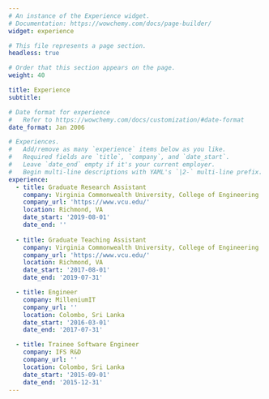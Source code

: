 ```yaml
---
# An instance of the Experience widget.
# Documentation: https://wowchemy.com/docs/page-builder/
widget: experience

# This file represents a page section.
headless: true

# Order that this section appears on the page.
weight: 40

title: Experience
subtitle:

# Date format for experience
#   Refer to https://wowchemy.com/docs/customization/#date-format
date_format: Jan 2006

# Experiences.
#   Add/remove as many `experience` items below as you like.
#   Required fields are `title`, `company`, and `date_start`.
#   Leave `date_end` empty if it's your current employer.
#   Begin multi-line descriptions with YAML's `|2-` multi-line prefix.
experience:
  - title: Graduate Research Assistant
    company: Virginia Commonwealth University, College of Engineering
    company_url: 'https://www.vcu.edu/'
    location: Richmond, VA
    date_start: '2019-08-01'
    date_end: ''
  
  - title: Graduate Teaching Assistant
    company: Virginia Commonwealth University, College of Engineering
    company_url: 'https://www.vcu.edu/'
    location: Richmond, VA
    date_start: '2017-08-01'
    date_end: '2019-07-31'

  - title: Engineer
    company: MilleniumIT
    company_url: ''
    location: Colombo, Sri Lanka
    date_start: '2016-03-01'
    date_end: '2017-07-31'

  - title: Trainee Software Engineer
    company: IFS R&D
    company_url: ''
    location: Colombo, Sri Lanka
    date_start: '2015-09-01'
    date_end: '2015-12-31'
---
```

